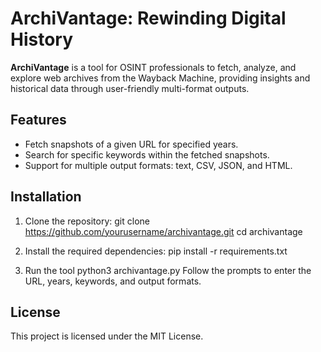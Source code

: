 # ArchiVantage: Rewinding Digital History

**ArchiVantage** is a tool for OSINT professionals to fetch, analyze, and explore web archives from the Wayback Machine, providing insights and historical data through user-friendly multi-format outputs.

## Features

- Fetch snapshots of a given URL for specified years.
- Search for specific keywords within the fetched snapshots.
- Support for multiple output formats: text, CSV, JSON, and HTML.


## Installation

1. Clone the repository:
   git clone https://github.com/yourusername/archivantage.git
   cd archivantage

2. Install the required dependencies:
   pip install -r requirements.txt

3. Run the tool
   python3 archivantage.py
   Follow the prompts to enter the URL, years, keywords, and output formats.

## License
   This project is licensed under the MIT License.
